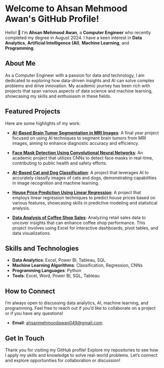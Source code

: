 # Welcome to Ahsan Mehmood Awan's GitHub Profile!

Hello! 👋 I’m **Ahsan Mehmood Awan**, a **Computer Engineer** who recently completed my degree in August 2024. I have a keen interest in **Data Analytics**, **Artificial Intelligence (AI)**, **Machine Learning**, and **Programming**.

## About Me

As a Computer Engineer with a passion for data and technology, I am dedicated to exploring how data-driven insights and AI can solve complex problems and drive innovation. My academic journey has been rich with projects that span various aspects of data science and machine learning, showcasing my skills and enthusiasm in these fields.

## Featured Projects

Here are some highlights of my work:

- **[AI-Based Brain Tumor Segmentation in MRI Images](#)**: A final year project focused on using AI techniques to segment brain tumors from MRI images, aiming to enhance diagnostic accuracy and efficiency.

- **[Face Mask Detection Using Convolutional Neural Networks](#)**: An academic project that utilizes CNNs to detect face masks in real-time, contributing to public health and safety efforts.

- **[AI-Based Cat and Dog Classification](#)**: A project that leverages AI to accurately classify images of cats and dogs, demonstrating capabilities in image recognition and machine learning.

- **[House Price Prediction Using Linear Regression](#)**: A project that employs linear regression techniques to predict house prices based on various features, showcasing skills in predictive modeling and statistical analysis.

- **[Data Analysis of Coffee Shop Sales](#)**: Analyzing retail sales data to uncover insights that can enhance coffee shop performance. This project involves using Excel for interactive dashboards, pivot tables, and data visualizations.

## Skills and Technologies

- **Data Analytics**: Excel, Power BI, Tableau, SQL
- **Machine Learning Algorithms**: Classification, Regression, CNNs
- **Programming Languages**: Python
- **Tools**: Excel, Word, Power BI, SQL, Tableau

## How to Connect

I’m always open to discussing data analytics, AI, machine learning, and programming. Feel free to reach out if you’d like to collaborate on a project or if you have any questions!

- **Email**: [ahsanmehmoodawan049@gmail.com](mailto:ahsanmehmoodawan049@gmail.com)


## Get In Touch

Thank you for visiting my GitHub profile! Explore my repositories to see how I apply my skills and knowledge to solve real-world problems. Let’s connect and explore opportunities for collaboration or discussion!
